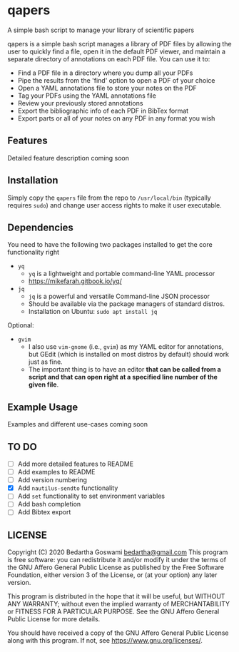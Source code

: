qapers
======
A simple bash script to manage your library of scientific papers

qapers is a simple bash script manages a library of PDF files by allowing
the user to quickly find a file, open it in the default PDF viewer, and
maintain a separate directory of annotations on each PDF file. You can use
it to:

* Find a PDF file in a directory where you dump all your PDFs
* Pipe the results from the 'find' option to open a PDF of your choice
* Open a YAML annotations file to store your notes on the PDF
* Tag your PDFs using the YAML annotations file
* Review your previously stored annotations
* Export the bibliographic info of each PDF in BibTex format
* Export parts or all of your notes on any PDF in any format you wish

Features
--------
Detailed feature description coming soon

Installation
------------
Simply copy the `qapers` file from the repo to `/usr/local/bin`
(typically requires `sudo`) and change user access rights to make it
user executable.

Dependencies
------------
You need to have the following two packages installed to get the core
functionality right
- `yq`
    - `yq` is a lightweight and portable command-line YAML processor
    - https://mikefarah.gitbook.io/yq/
- `jq`
    - `jq` is a powerful and versatile Command-line JSON processor
    - Should be available via the package managers of standard distros.
    - Installation on Ubuntu: `sudo apt install jq`

Optional:
- `gvim`
    - I also use `vim-gnome` (i.e., `gvim`) as my YAML editor for
      annotations, but GEdit (which is installed on most distros by
      default) should work just as fine.
    - The important thing is to have an editor **that can be called from
      a script and that can open right at a specified line number of the
      given file**.


Example Usage
-------------
Examples and different use-cases coming soon

TO DO
-----
- [ ] Add more detailed features to README
- [ ] Add examples to README
- [ ] Add version numbering
- [x] Add `nautilus-sendto` functionality
- [ ] Add `set` functionality to set environment variables
- [ ] Add bash completion
- [ ] Add Bibtex export

LICENSE
-------

Copyright (C) 2020  Bedartha Goswami <bedartha@gmail.com>
This program is free software: you can redistribute it and/or modify
it under the terms of the GNU Affero General Public License as published
by the Free Software Foundation, either version 3 of the License, or
(at your option) any later version.

This program is distributed in the hope that it will be useful,
but WITHOUT ANY WARRANTY; without even the implied warranty of
MERCHANTABILITY or FITNESS FOR A PARTICULAR PURPOSE.  See the
GNU Affero General Public License for more details.

You should have received a copy of the GNU Affero General Public License
along with this program.  If not, see <https://www.gnu.org/licenses/>.
